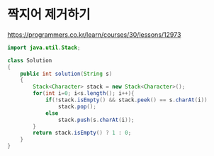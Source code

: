 # 짝지어 제거하기
https://programmers.co.kr/learn/courses/30/lessons/12973

```java
import java.util.Stack;

class Solution
{
    public int solution(String s)
    {
        Stack<Character> stack = new Stack<Character>();
        for(int i=0; i<s.length(); i++){
            if(!stack.isEmpty() && stack.peek() == s.charAt(i))
                stack.pop();
            else
                stack.push(s.charAt(i));
        }
        return stack.isEmpty() ? 1 : 0;
    }
}
```
